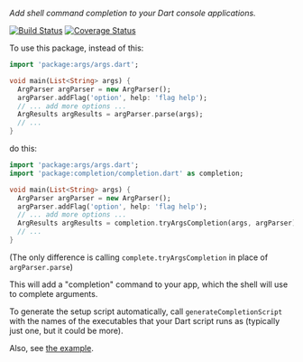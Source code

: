 *Add shell command completion to your Dart console applications.*

[![Build Status](https://travis-ci.org/kevmoo/completion.dart.svg?branch=master)](https://travis-ci.org/kevmoo/completion.dart)
[![Coverage Status](https://coveralls.io/repos/kevmoo/completion.dart/badge.svg?branch=master)](https://coveralls.io/r/kevmoo/completion.dart)

To use this package, instead of this:

```dart
import 'package:args/args.dart';

void main(List<String> args) {
  ArgParser argParser = new ArgParser();
  argParser.addFlag('option', help: 'flag help');
  // ... add more options ...
  ArgResults argResults = argParser.parse(args);
  // ...
}
```

do this:

```dart
import 'package:args/args.dart';
import 'package:completion/completion.dart' as completion;

void main(List<String> args) {
  ArgParser argParser = new ArgParser();
  argParser.addFlag('option', help: 'flag help');
  // ... add more options ...
  ArgResults argResults = completion.tryArgsCompletion(args, argParser);
  // ...
}
```

(The only difference is calling `complete.tryArgsCompletion` in place of `argParser.parse`)

This will add a "completion" command to your app, which the shell will use
to complete arguments.

To generate the setup script automatically, call `generateCompletionScript`
with the names of the executables that your Dart script runs as (typically
just one, but it could be more).

Also, see [the example](./example).
